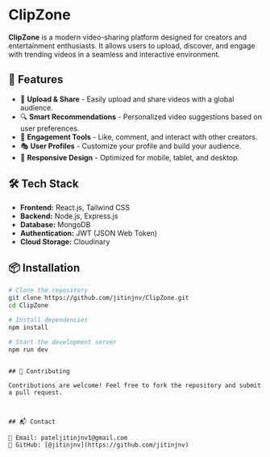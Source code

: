 # ClipZone

**ClipZone** is a modern video-sharing platform designed for creators and entertainment enthusiasts. It allows users to upload, discover, and engage with trending videos in a seamless and interactive environment.

## 🚀 Features

- 🎥 **Upload & Share** - Easily upload and share videos with a global audience.
- 🔍 **Smart Recommendations** - Personalized video suggestions based on user preferences.
- 💬 **Engagement Tools** - Like, comment, and interact with other creators.
- 🎭 **User Profiles** - Customize your profile and build your audience.
- 📱 **Responsive Design** - Optimized for mobile, tablet, and desktop.

## 🛠️ Tech Stack

- **Frontend:** React.js, Tailwind CSS
- **Backend:** Node.js, Express.js
- **Database:** MongoDB
- **Authentication:** JWT (JSON Web Token)
- **Cloud Storage:**  Cloudinary

## 📦 Installation

```bash
# Clone the repository
git clone https://github.com/jitinjnv/ClipZone.git
cd ClipZone

# Install dependencies
npm install

# Start the development server
npm run dev
```

```

## 🤝 Contributing

Contributions are welcome! Feel free to fork the repository and submit a pull request.



## 📬 Contact

📧 Email: pateljitinjnv1@gmail.com  
🔗 GitHub: [@jitinjnv](https://github.com/jitinjnv)
